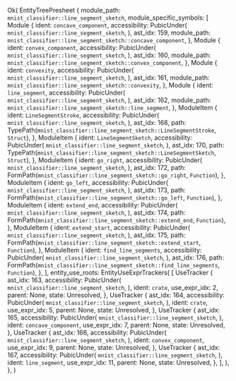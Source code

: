Ok(
    EntityTreePresheet {
        module_path: `mnist_classifier::line_segment_sketch`,
        module_specific_symbols: [
            Module {
                ident: `concave_component`,
                accessibility: PubicUnder(
                    `mnist_classifier::line_segment_sketch`,
                ),
                ast_idx: 159,
                module_path: `mnist_classifier::line_segment_sketch::concave_component`,
            },
            Module {
                ident: `convex_component`,
                accessibility: PubicUnder(
                    `mnist_classifier::line_segment_sketch`,
                ),
                ast_idx: 160,
                module_path: `mnist_classifier::line_segment_sketch::convex_component`,
            },
            Module {
                ident: `convexity`,
                accessibility: PubicUnder(
                    `mnist_classifier::line_segment_sketch`,
                ),
                ast_idx: 161,
                module_path: `mnist_classifier::line_segment_sketch::convexity`,
            },
            Module {
                ident: `line_segment`,
                accessibility: PubicUnder(
                    `mnist_classifier::line_segment_sketch`,
                ),
                ast_idx: 162,
                module_path: `mnist_classifier::line_segment_sketch::line_segment`,
            },
            ModuleItem {
                ident: `LineSegmentStroke`,
                accessibility: PubicUnder(
                    `mnist_classifier::line_segment_sketch`,
                ),
                ast_idx: 168,
                path: TypePath(`mnist_classifier::line_segment_sketch::LineSegmentStroke`, `Struct`),
            },
            ModuleItem {
                ident: `LineSegmentSketch`,
                accessibility: PubicUnder(
                    `mnist_classifier::line_segment_sketch`,
                ),
                ast_idx: 170,
                path: TypePath(`mnist_classifier::line_segment_sketch::LineSegmentSketch`, `Struct`),
            },
            ModuleItem {
                ident: `go_right`,
                accessibility: PubicUnder(
                    `mnist_classifier::line_segment_sketch`,
                ),
                ast_idx: 172,
                path: FormPath(`mnist_classifier::line_segment_sketch::go_right`, `Function`),
            },
            ModuleItem {
                ident: `go_left`,
                accessibility: PubicUnder(
                    `mnist_classifier::line_segment_sketch`,
                ),
                ast_idx: 173,
                path: FormPath(`mnist_classifier::line_segment_sketch::go_left`, `Function`),
            },
            ModuleItem {
                ident: `extend_end`,
                accessibility: PubicUnder(
                    `mnist_classifier::line_segment_sketch`,
                ),
                ast_idx: 174,
                path: FormPath(`mnist_classifier::line_segment_sketch::extend_end`, `Function`),
            },
            ModuleItem {
                ident: `extend_start`,
                accessibility: PubicUnder(
                    `mnist_classifier::line_segment_sketch`,
                ),
                ast_idx: 175,
                path: FormPath(`mnist_classifier::line_segment_sketch::extend_start`, `Function`),
            },
            ModuleItem {
                ident: `find_line_segments`,
                accessibility: PubicUnder(
                    `mnist_classifier::line_segment_sketch`,
                ),
                ast_idx: 176,
                path: FormPath(`mnist_classifier::line_segment_sketch::find_line_segments`, `Function`),
            },
        ],
        entity_use_roots: EntityUseExprTrackers(
            [
                UseTracker {
                    ast_idx: 163,
                    accessibility: PubicUnder(
                        `mnist_classifier::line_segment_sketch`,
                    ),
                    ident: `crate`,
                    use_expr_idx: 2,
                    parent: None,
                    state: Unresolved,
                },
                UseTracker {
                    ast_idx: 164,
                    accessibility: PubicUnder(
                        `mnist_classifier::line_segment_sketch`,
                    ),
                    ident: `crate`,
                    use_expr_idx: 5,
                    parent: None,
                    state: Unresolved,
                },
                UseTracker {
                    ast_idx: 165,
                    accessibility: PubicUnder(
                        `mnist_classifier::line_segment_sketch`,
                    ),
                    ident: `concave_component`,
                    use_expr_idx: 7,
                    parent: None,
                    state: Unresolved,
                },
                UseTracker {
                    ast_idx: 166,
                    accessibility: PubicUnder(
                        `mnist_classifier::line_segment_sketch`,
                    ),
                    ident: `convex_component`,
                    use_expr_idx: 9,
                    parent: None,
                    state: Unresolved,
                },
                UseTracker {
                    ast_idx: 167,
                    accessibility: PubicUnder(
                        `mnist_classifier::line_segment_sketch`,
                    ),
                    ident: `line_segment`,
                    use_expr_idx: 11,
                    parent: None,
                    state: Unresolved,
                },
            ],
        ),
    },
)